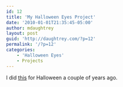 ```yaml
---
id: 12
title: 'My Halloween Eyes Project'
date: '2010-01-01T21:35:45-05:00'
author: mdaughtrey
layout: post
guid: 'http://daughtrey.com/?p=12'
permalink: '/?p=12'
categories:
    - 'Halloween Eyes'
    - Projects
---
```


I did [this](http://daughtrey.com/proj/heyes) for Halloween a couple of years ago.